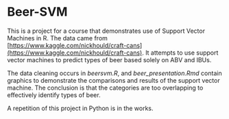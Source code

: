 # Beer-SVM

This is a project for a course that demonstrates use of Support Vector Machines in R. The data came from [https://www.kaggle.com/nickhould/craft-cans](https://www.kaggle.com/nickhould/craft-cans). It attempts to use support vector machines to predict types of beer based solely on ABV and IBUs.

The data cleaning occurs in *beersvm.R*, and *beer_presentation.Rmd* contain graphics to demonstrate the comparisons and results of the support vector machine. The conclusion is that the categories are too overlapping to effectively identify types of beer.

A repetition of this project in Python is in the works.